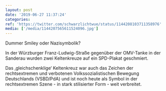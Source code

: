 ```yaml
---
layout: post
date: '2019-06-27 11:37:24'
categories: 
ref: 'https://twitter.com/schwarzlichtwue/status/1144208103711358976'
media: ['/media/1144207565611524096.jpg']
---
```

Dummer Smiley oder Nazisymbolik?

In der Würzburger Franz-Ludwig-Straße gegenüber der OMV-Tanke in der  Sanderau wurden zwei Keltenkreuze auf ein SPD-Plakat geschmiert. 

 

Das ‚gleichschenklige‘ Keltenkreuz war auch das Zeichen der rechtsextremen und verbotenen Volkssozialistischen Bewegung Deutschlands (VSBD/PdA) und ist noch heute als Symbol in der rechtsextremen Szene - in stark stilisierter Form - weit verbreitet.

